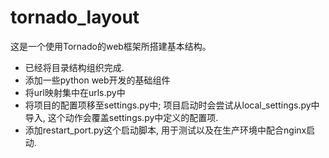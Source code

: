 tornado_layout
==============

这是一个使用Tornado的web框架所搭建基本结构。


* 已经将目录结构组织完成.
* 添加一些python web开发的基础组件
* 将url映射集中在urls.py中
* 将项目的配置项移至settings.py中; 项目启动时会尝试从local_settings.py中导入, 这个动作会覆盖settings.py中定义的配置项.
* 添加restart_port.py这个启动脚本, 用于测试以及在生产环境中配合nginx启动.

